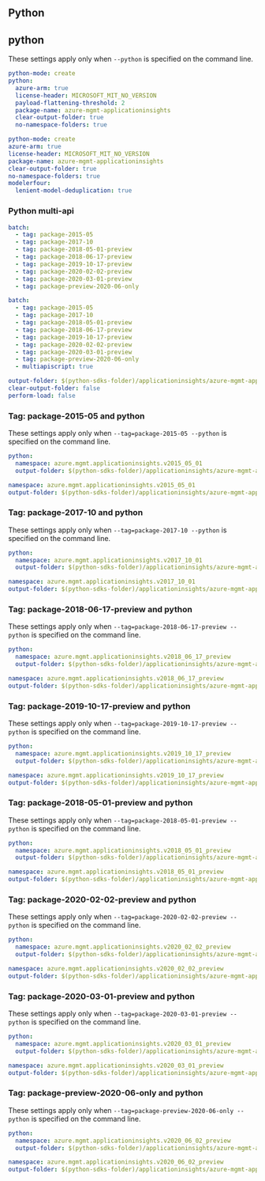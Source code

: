 ## Python

## python
These settings apply only when `--python` is specified on the command line.

```yaml $(python) && !$(track2)
python-mode: create
python:
  azure-arm: true
  license-header: MICROSOFT_MIT_NO_VERSION
  payload-flattening-threshold: 2
  package-name: azure-mgmt-applicationinsights
  clear-output-folder: true
  no-namespace-folders: true
```
```yaml $(python) && $(track2)
python-mode: create
azure-arm: true
license-header: MICROSOFT_MIT_NO_VERSION
package-name: azure-mgmt-applicationinsights
clear-output-folder: true
no-namespace-folders: true
modelerfour:
  lenient-model-deduplication: true
```
### Python multi-api

``` yaml $(python) && $(multiapi) && !$(track2)
batch:
  - tag: package-2015-05
  - tag: package-2017-10
  - tag: package-2018-05-01-preview
  - tag: package-2018-06-17-preview
  - tag: package-2019-10-17-preview
  - tag: package-2020-02-02-preview
  - tag: package-2020-03-01-preview
  - tag: package-preview-2020-06-only
```
``` yaml $(python) && $(multiapi) && $(track2)
batch:
  - tag: package-2015-05
  - tag: package-2017-10
  - tag: package-2018-05-01-preview
  - tag: package-2018-06-17-preview
  - tag: package-2019-10-17-preview
  - tag: package-2020-02-02-preview
  - tag: package-2020-03-01-preview
  - tag: package-preview-2020-06-only
  - multiapiscript: true
```

``` yaml $(multiapiscript)
output-folder: $(python-sdks-folder)/applicationinsights/azure-mgmt-applicationinsights/azure/mgmt/applicationinsights/
clear-output-folder: false
perform-load: false
```

### Tag: package-2015-05 and python

These settings apply only when `--tag=package-2015-05 --python` is specified on the command line.

``` yaml $(tag) == 'package-2015-05' && $(python) && !$(track2)
python:
  namespace: azure.mgmt.applicationinsights.v2015_05_01
  output-folder: $(python-sdks-folder)/applicationinsights/azure-mgmt-applicationinsights/azure/mgmt/applicationinsights/v2015_05_01
```
``` yaml $(tag) == 'package-2015-05' && $(python) && $(track2)
namespace: azure.mgmt.applicationinsights.v2015_05_01
output-folder: $(python-sdks-folder)/applicationinsights/azure-mgmt-applicationinsights/azure/mgmt/applicationinsights/v2015_05_01
```

### Tag: package-2017-10 and python

These settings apply only when `--tag=package-2017-10 --python` is specified on the command line.

``` yaml $(tag) == 'package-2017-10' && $(python) && !$(track2)
python:
  namespace: azure.mgmt.applicationinsights.v2017_10_01
  output-folder: $(python-sdks-folder)/applicationinsights/azure-mgmt-applicationinsights/azure/mgmt/applicationinsights/v2017_10_01
```
``` yaml $(tag) == 'package-2017-10' && $(python) && $(track2)
namespace: azure.mgmt.applicationinsights.v2017_10_01
output-folder: $(python-sdks-folder)/applicationinsights/azure-mgmt-applicationinsights/azure/mgmt/applicationinsights/v2017_10_01
```

### Tag: package-2018-06-17-preview and python

These settings apply only when `--tag=package-2018-06-17-preview --python` is specified on the command line.

``` yaml $(tag) == 'package-2018-06-17-preview' && $(python) && !$(track2)
python:
  namespace: azure.mgmt.applicationinsights.v2018_06_17_preview
  output-folder: $(python-sdks-folder)/applicationinsights/azure-mgmt-applicationinsights/azure/mgmt/applicationinsights/v2018_06_17_preview
```
``` yaml $(tag) == 'package-2018-06-17-preview' && $(python) && $(track2)
namespace: azure.mgmt.applicationinsights.v2018_06_17_preview
output-folder: $(python-sdks-folder)/applicationinsights/azure-mgmt-applicationinsights/azure/mgmt/applicationinsights/v2018_06_17_preview
```

### Tag: package-2019-10-17-preview and python

These settings apply only when `--tag=package-2019-10-17-preview --python` is specified on the command line.

```yaml $(tag) == 'package-2019-10-17-preview' && $(python) && !$(track2)
python:
  namespace: azure.mgmt.applicationinsights.v2019_10_17_preview
  output-folder: $(python-sdks-folder)/applicationinsights/azure-mgmt-applicationinsights/azure/mgmt/applicationinsights/v2019_10_17_preview
```
```yaml $(tag) == 'package-2019-10-17-preview' && $(python) && $(track2)
namespace: azure.mgmt.applicationinsights.v2019_10_17_preview
output-folder: $(python-sdks-folder)/applicationinsights/azure-mgmt-applicationinsights/azure/mgmt/applicationinsights/v2019_10_17_preview
```

### Tag: package-2018-05-01-preview and python

These settings apply only when `--tag=package-2018-05-01-preview --python` is specified on the command line.

``` yaml $(tag) == 'package-2018-05-01-preview' && $(python) && !$(track2)
python:
  namespace: azure.mgmt.applicationinsights.v2018_05_01_preview
  output-folder: $(python-sdks-folder)/applicationinsights/azure-mgmt-applicationinsights/azure/mgmt/applicationinsights/v2018_05_01_preview
```
``` yaml $(tag) == 'package-2018-05-01-preview' && $(python) && $(track2)
namespace: azure.mgmt.applicationinsights.v2018_05_01_preview
output-folder: $(python-sdks-folder)/applicationinsights/azure-mgmt-applicationinsights/azure/mgmt/applicationinsights/v2018_05_01_preview
```

### Tag: package-2020-02-02-preview and python

These settings apply only when `--tag=package-2020-02-02-preview --python` is specified on the command line.

``` yaml $(tag) == 'package-2020-02-02-preview' && $(python) && !$(track2)
python:
  namespace: azure.mgmt.applicationinsights.v2020_02_02_preview
  output-folder: $(python-sdks-folder)/applicationinsights/azure-mgmt-applicationinsights/azure/mgmt/applicationinsights/v2020_02_02_preview
```
``` yaml $(tag) == 'package-2020-02-02-preview' && $(python) && $(track2)
namespace: azure.mgmt.applicationinsights.v2020_02_02_preview
output-folder: $(python-sdks-folder)/applicationinsights/azure-mgmt-applicationinsights/azure/mgmt/applicationinsights/v2020_02_02_preview
```

### Tag: package-2020-03-01-preview and python

These settings apply only when `--tag=package-2020-03-01-preview --python` is specified on the command line.

``` yaml $(tag) == 'package-2020-03-01-preview' && $(python) && !$(track2)
python:
  namespace: azure.mgmt.applicationinsights.v2020_03_01_preview
  output-folder: $(python-sdks-folder)/applicationinsights/azure-mgmt-applicationinsights/azure/mgmt/applicationinsights/v2020_03_01_preview
```
``` yaml $(tag) == 'package-2020-03-01-preview' && $(python) && $(track2)
namespace: azure.mgmt.applicationinsights.v2020_03_01_preview
output-folder: $(python-sdks-folder)/applicationinsights/azure-mgmt-applicationinsights/azure/mgmt/applicationinsights/v2020_03_01_preview
```

### Tag: package-preview-2020-06-only and python

These settings apply only when `--tag=package-preview-2020-06-only --python` is specified on the command line.

``` yaml $(tag) == 'package-preview-2020-06-only' && $(python) && !$(track2)
python:
  namespace: azure.mgmt.applicationinsights.v2020_06_02_preview
  output-folder: $(python-sdks-folder)/applicationinsights/azure-mgmt-applicationinsights/azure/mgmt/applicationinsights/v2020_06_02_preview
```
``` yaml $(tag) == 'package-preview-2020-06-only' && $(python) && $(track2)
namespace: azure.mgmt.applicationinsights.v2020_06_02_preview
output-folder: $(python-sdks-folder)/applicationinsights/azure-mgmt-applicationinsights/azure/mgmt/applicationinsights/v2020_06_02_preview
```
